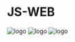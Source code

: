 # JS-WEB

![logo](https://www.searchpng.com/wp-content/uploads/2019/02/Angular-Logo-PNG-Image.png)
![logo](https://codemoto.io/wp-content/themes/cloudhost/library/images/node-express-mongo.png)
![logo](http://enseignement-superieur.lycee-stvincent.fr/sites/saintvincent_superieur/files/2018-01/react.png)
